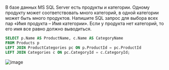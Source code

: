 В базе данных MS SQL Server есть продукты и категории. Одному продукту может соответствовать много категорий, в одной категории может быть много продуктов. Напишите SQL запрос для выбора всех пар «Имя продукта – Имя категории». Если у продукта нет категорий, то его имя все равно должно выводиться.

```SQL
SELECT p.Name AS ProductName, c.Name AS CategoryName
FROM Products p
LEFT JOIN ProductCategories pc ON p.ProductId = pc.ProductId
LEFT JOIN Categories c ON pc.CategoryId = c.CategoryId;
```

![image](https://user-images.githubusercontent.com/56552046/215501676-ee31c1cb-b2ae-497e-b4d4-1854da565642.png)
